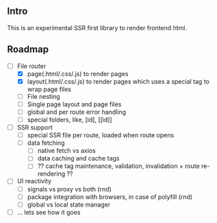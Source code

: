 ## Intro
This is an experimental SSR first library to render frontend html.

## Roadmap
- [ ] File router
    - [x] page(.html/.css/.js) to render pages
    - [x] layout(.html/.css/.js) to render pages which uses a special tag to wrap page files
    - [ ] File nesting
    - [ ] Single page layout and page files
    - [ ] global and per route error handling
    - [ ] special folders, like, [id], [[id]] 
- [ ] SSR support
    - [ ] special SSR file per route, loaded when route opens
    - [ ] data fetching
        - [ ] native fetch vs axios
        - [ ] data caching and cache tags
        - [ ]  ?? cache tag maintenance, validation, invalidation + route re-rendering ??
- [ ] UI reactivity
    - [ ] signals vs proxy vs both (rnd)
    - [ ] package integration with browsers, in case of polyfill (rnd)
    - [ ] global vs local state manager
- [ ] ... lets see how it goes
